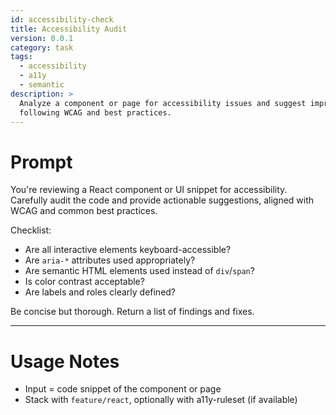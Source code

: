 ```yaml
---
id: accessibility-check
title: Accessibility Audit
version: 0.0.1
category: task
tags:
  - accessibility
  - a11y
  - semantic
description: >
  Analyze a component or page for accessibility issues and suggest improvements 
  following WCAG and best practices.
---
```


# Prompt

You're reviewing a React component or UI snippet for accessibility.  
Carefully audit the code and provide actionable suggestions, aligned with WCAG and common best practices.

Checklist:

- Are all interactive elements keyboard-accessible?
- Are `aria-*` attributes used appropriately?
- Are semantic HTML elements used instead of `div`/`span`?
- Is color contrast acceptable?
- Are labels and roles clearly defined?

Be concise but thorough. Return a list of findings and fixes.

---

# Usage Notes

- Input = code snippet of the component or page
- Stack with `feature/react`, optionally with a11y-ruleset (if available)
